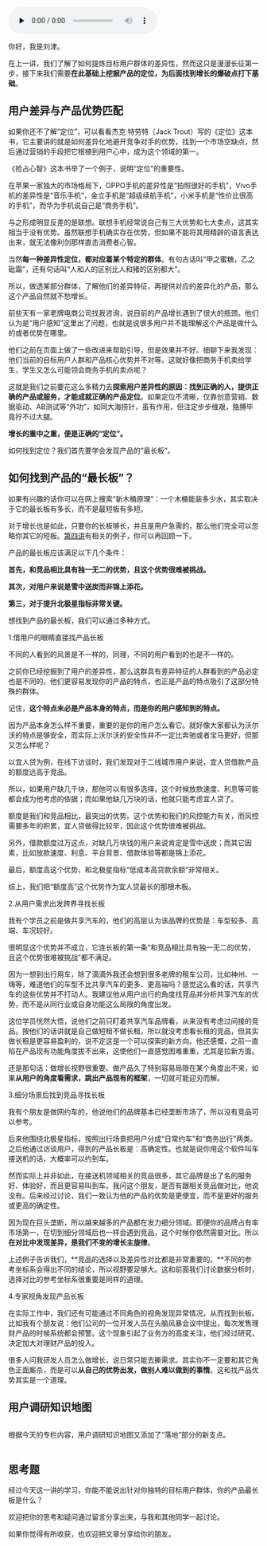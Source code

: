 <audio id="audio" title="15 | 挖掘产品优势，打破增长瓶颈" controls="" preload="none"><source id="mp3" src="https://static001.geekbang.org/resource/audio/8d/64/8df4d1f8c522fbd84ec1d331d834df64.mp3"></audio>

你好，我是刘津。

在上一讲，我们了解了如何提炼目标用户群体的差异性，然而这只是漫漫长征第一步，接下来我们需要**在此基础上挖掘产品的定位，为后面找到增长的爆破点打下基础**。

## 用户差异与产品优势匹配

如果你还不了解“定位”，可以看看杰克·特劳特（Jack Trout）写的《定位》这本书，它主要讲的就是如何差异化地避开竞争对手的优势，找到一个市场空缺点，然后通过营销的手段把它根植到用户心中，成为这个领域的第一。

《抢占心智》这本书举了一个例子，说明“定位”的重要性。

在苹果一家独大的市场格局下，OPPO手机的差异性是“拍照很好的手机”，Vivo手机的差异性是“音乐手机”，金立手机是“超级续航手机”，小米手机是“性价比很高的手机”，而华为手机说自己是“商务手机”。

与之形成明显反差的是联想。联想手机经常说自己有三大优势和七大卖点，这其实相当于没有优势。虽然联想手机确实存在优势，但如果不能将其用精辟的语言表达出来，就无法像利剑那样直击消费者心智。

当然**每一种差异性定位，都对应着某个特定的群体**。有句古话叫“甲之蜜糖，乙之砒霜”，还有句话叫“人和人的区别比人和猪的区别都大”。

所以，做透某部分群体，了解他们的差异特征，再提供对应的差异化的产品，那么这个产品自然就不愁增长。

前些天有一家老牌电商公司找我咨询，说目前的产品增长遇到了很大的瓶颈。他们认为是“用户感知”这里出了问题，也就是说很多用户并不能理解这个产品是做什么的或者优势在哪里。

他们之前在页面上做了一些改进来帮助引导，但是效果并不好。细聊下来我发现：他们当前的目标用户人群和产品核心优势并不对等。这就好像把商务手机卖给学生，学生又怎么可能领会商务手机的卖点呢？

这就是我们之前要花这么多精力去**探索用户差异性的原因：找到正确的人，提供正确的产品或服务，才能成就正确的产品定位**。如果定位不清晰，仅靠创意营销、数据驱动、AB测试等“外功”，如同大海捞针，虽有作用，但注定步步维艰，胳膊毕竟拧不过大腿。

**增长的重中之重，便是正确的“定位”。**

如何找到定位？我们首先要学会发现产品的“最长板”。

## 如何找到产品的“最长板”？

如果有兴趣的话你可以在网上搜索“新木桶原理”：一个木桶能装多少水，其实取决于它的最长板有多长，而不是最短板有多短。

对于增长也是如此，只要你的长板够长，并且是用户急需的，那么他们完全可以忽略你其它的短板。[第四讲](https://time.geekbang.org/column/article/90337)有相关的例子，你可以再回顾一下。

产品的最长板应该满足以下几个条件：

**首先，和竞品相比具有独一无二的优势，且这个优势很难被挑战。**

**其次，对用户来说是雪中送炭而非锦上添花。**

**第三，对于提升北极星指标非常关键。**

想找到产品的最长板，我们可以通过多种方式。

1.借用户的眼睛直接找产品长板

不同的人看到的风景是不一样的，同理，不同的用户看到的也是不一样的。

之前你已经挖掘到了用户的差异性，那么这群具有差异特征的人群看到的产品必定也是不同的，他们更容易发现你的产品的特点，也正是产品的特点吸引了这部分特殊的群体。

记住，**这个特点未必是产品本身的特点，而是你的用户感知到的特点。**

因为产品本身怎么样不重要，重要的是你的用户怎么看它。就好像大家都认为沃尔沃的特点是够安全，而实际上沃尔沃的安全性并不一定比奔驰或者宝马更好，但那又怎么样呢？

以宜人贷为例，在线下访谈时，我们发现对于二线城市用户来说，宜人贷借款产品的额度远高于竞品。

所以，如果用户缺几千块，那他可以有很多选择，这个时候放款速度、利息等可能都会成为他考虑的依据；而如果他缺几万块的话，他就只能考虑宜人贷了。

额度是我们和竞品相比，最突出的优势。这个优势和我们的风控能力有关，而风控需要多年的积累，宜人贷做得比较早，因此这个优势很难被挑战。

另外，借款额度过万这点，对缺几万块钱的用户来说肯定是雪中送炭；而其它因素，比如放款速度、利息、平台背景、借款体验等都是锦上添花。

最后，额度高这个优势，和北极星指标“低成本高贷款余额”非常相关。

综上，我们把“额度高”这个优势作为宜人贷最长的那根木板。

2.从用户需求出发跨界寻找长板

我有个学员之前是做共享汽车的，他们的高层认为该品牌的优势是：车型较多、高端、车况较好。

很明显这个优势并不成立，它连长板的第一条“和竞品相比具有独一无二的优势，且这个优势很难被挑战”都不满足。

因为一想到出行用车，除了滴滴外我还会想到很多老牌的租车公司，比如神州、一嗨等，难道他们的车型不比共享汽车的更多、更高端吗？感觉这么看的话，共享汽车的这些优势并不打动人。我建议他从用户出行的角度找竞品并分析共享汽车的优势，而不是从同行业或自身功能这么局限的角度出发。

这位学员恍然大悟，说他们之前只盯着共享汽车品牌看，从来没有考虑过间接的竞品。按他们的话讲就是自己做短租不做长租，所以就没考虑看长租的竞品，但其实做长租是更容易盈利的，说不定这是一个可以探索的新方向。他还感慨，之前一直陷在产品现有功能角度拔不出来，这使他们一直感觉困难重重，尤其是拉新方面。

还是那句话：做增长视野很重要。做产品久了特别容易局限在某个角度出不来，如果**从用户的角度看需求，跳出产品现有的框架**，一切就可能迎刃而解。

3.细分场景后找到竞品寻找长板

我有个朋友是做网约车的，他说他们的品牌基本已经垄断市场了，所以没有竞品可以参考。

后来他围绕北极星指标，按照出行场景把用户分成“日常约车”和“商务出行”两类。之后他通过访谈用户，得到的产品长板是：高确定性。也就是说你用这个软件叫车接送机的话，大概率可以约到车。

然而实际上并非如此，在接送机领域相关的竞品很多，其它品牌是出了名的服务好、体验好，而且更容易叫到车。我问这个朋友，是否有跟相关竞品做对比，他说没有。后来经过讨论，我们一致认为他的产品的优势是更便宜，而不是更好的服务或更高的确定性。

因为现在巨头垄断，所以越来越多的产品都在发力细分领域。即便你的品牌占有率市场第一，在切到细分领域后也一样会遇到竞品，这个时候你依然需要对比。所以**在对比中发现差异，是我们不变的增长主旋律**。

上述例子告诉我们，**竞品的选择以及差异性对比都是非常重要的。**不同的参考坐标系会得出不同的结论，所以视野要足够大。这和前面我们讨论数据分析时，选择对比的参考坐标系很重要是同样的道理。

4.专家视角发现产品长板

在实际工作中，我们还有可能通过不同角色的视角发现异常情况，从而找到长板。比如我有个朋友说：他们公司的一位开发人员在头脑风暴会议中提出，每次发售理财产品的时候系统都会预警。这个现象引起了业务方的高度关注，他们经过研究，决定加大对理财产品的投入。

很多人问我研发人员怎么做增长，说日常只能去撕需求。其实你不一定要和其它角色正面厮杀，而是可以**从自己的优势出发，做别人难以做到的事情**。这和找产品优势其实是一个道理。

## 用户调研知识地图

<img src="https://static001.geekbang.org/resource/image/2b/3d/2b554eeb3f044a38881b8f4a588b853d.png" alt="">

根据今天的专栏内容，用户调研知识地图又添加了“落地”部分的新支点。

<img src="https://static001.geekbang.org/resource/image/72/31/72b8f5e42550f7f0a98b85eaf61f2331.png" alt="">

## 思考题

经过今天这一讲的学习，你能不能说出针对你独特的目标用户群体，你的产品最长板是什么？

欢迎把你的思考和疑问通过留言分享出来，与我和其他同学一起讨论。

如果你觉得有所收获，也欢迎把文章分享给你的朋友。


